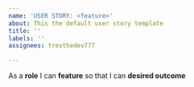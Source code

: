 ```yaml
---
name: 'USER STORY: <feature>'
about: This the default user story template
title: ''
labels: ''
assignees: trevthedev777

---
```


As a **role** I can **feature** so that I can **desired outcome**
